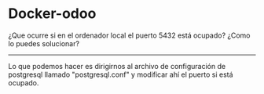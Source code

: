 # Docker-odoo

¿Que ocurre si en el ordenador local el puerto 5432 está ocupado? ¿Como lo puedes solucionar?
***
Lo que podemos hacer es dirigirnos al archivo de configuración de postgresql llamado "postgresql.conf" y modificar ahí el puerto si está ocupado.
